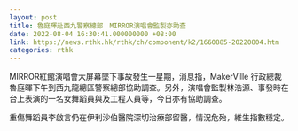 ```yaml
---
layout: post
title: 魯庭暉赴西九警察總部　MIRROR演唱會監製亦助查
date: 2022-08-04 16:30:41.000000000 +08:00
link: https://news.rthk.hk/rthk/ch/component/k2/1660885-20220804.htm
categories: rthk
---
```


MIRROR紅館演唱會大屏幕墜下事故發生一星期，消息指，MakerVille 行政總裁魯庭暉下午到西九龍總區警察總部協助調查。另外，演唱會監製林浩源、事發時在台上表演的一名女舞蹈員與及工程人員等，今日亦有協助調查。

重傷舞蹈員李啟言仍在伊利沙伯醫院深切治療部留醫，情況危殆，維生指數穩定。
